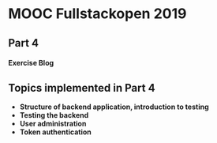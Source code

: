 # MOOC Fullstackopen 2019

## Part 4

#### Exercise Blog

## Topics implemented in Part 4

- **Structure of backend application, introduction to testing**
- **Testing the backend**
- **User administration**
- **Token authentication**

